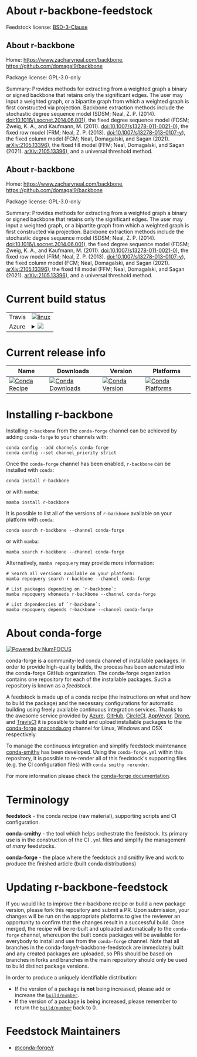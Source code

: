 About r-backbone-feedstock
==========================

Feedstock license: [BSD-3-Clause](https://github.com/conda-forge/r-backbone-feedstock/blob/main/LICENSE.txt)


About r-backbone
----------------

Home: https://www.zacharyneal.com/backbone, https://github.com/domagal9/backbone

Package license: GPL-3.0-only

Summary: Provides methods for extracting from a weighted graph a binary or signed backbone that retains only the significant edges. The user may input a weighted graph, or a bipartite graph from which a weighted graph is first constructed via projection. Backbone extraction methods include the stochastic degree sequence model (SDSM; Neal, Z. P. (2014). <doi:10.1016/j.socnet.2014.06.001>), the fixed degree sequence model (FDSM; Zweig, K. A., and Kaufmann, M. (2011). <doi:10.1007/s13278-011-0021-0>), the fixed row model (FRM; Neal, Z. P. (2013). <doi:10.1007/s13278-013-0107-y>), the fixed column model (FCM; Neal, Domagalski, and Sagan (2021). <arXiv:2105.13396>), the fixed fill model (FFM; Neal, Domagalski, and Sagan (2021). <arXiv:2105.13396>), and a universal threshold method.

About r-backbone
----------------

Home: https://www.zacharyneal.com/backbone, https://github.com/domagal9/backbone

Package license: GPL-3.0-only

Summary: Provides methods for extracting from a weighted graph a binary or signed backbone that retains only the significant edges. The user may input a weighted graph, or a bipartite graph from which a weighted graph is first constructed via projection. Backbone extraction methods include the stochastic degree sequence model (SDSM; Neal, Z. P. (2014). <doi:10.1016/j.socnet.2014.06.001>), the fixed degree sequence model (FDSM; Zweig, K. A., and Kaufmann, M. (2011). <doi:10.1007/s13278-011-0021-0>), the fixed row model (FRM; Neal, Z. P. (2013). <doi:10.1007/s13278-013-0107-y>), the fixed column model (FCM; Neal, Domagalski, and Sagan (2021). <arXiv:2105.13396>), the fixed fill model (FFM; Neal, Domagalski, and Sagan (2021). <arXiv:2105.13396>), and a universal threshold method.

Current build status
====================


<table><tr>
    <td>Travis</td>
    <td>
      <a href="https://app.travis-ci.com/conda-forge/r-backbone-feedstock">
        <img alt="linux" src="https://img.shields.io/travis/com/conda-forge/r-backbone-feedstock/main.svg?label=Linux">
      </a>
    </td>
  </tr>
    
  <tr>
    <td>Azure</td>
    <td>
      <details>
        <summary>
          <a href="https://dev.azure.com/conda-forge/feedstock-builds/_build/latest?definitionId=12972&branchName=main">
            <img src="https://dev.azure.com/conda-forge/feedstock-builds/_apis/build/status/r-backbone-feedstock?branchName=main">
          </a>
        </summary>
        <table>
          <thead><tr><th>Variant</th><th>Status</th></tr></thead>
          <tbody><tr>
              <td>linux_64_r_base4.3</td>
              <td>
                <a href="https://dev.azure.com/conda-forge/feedstock-builds/_build/latest?definitionId=12972&branchName=main">
                  <img src="https://dev.azure.com/conda-forge/feedstock-builds/_apis/build/status/r-backbone-feedstock?branchName=main&jobName=linux&configuration=linux%20linux_64_r_base4.3" alt="variant">
                </a>
              </td>
            </tr><tr>
              <td>linux_64_r_base4.4</td>
              <td>
                <a href="https://dev.azure.com/conda-forge/feedstock-builds/_build/latest?definitionId=12972&branchName=main">
                  <img src="https://dev.azure.com/conda-forge/feedstock-builds/_apis/build/status/r-backbone-feedstock?branchName=main&jobName=linux&configuration=linux%20linux_64_r_base4.4" alt="variant">
                </a>
              </td>
            </tr><tr>
              <td>linux_aarch64_r_base4.3</td>
              <td>
                <a href="https://dev.azure.com/conda-forge/feedstock-builds/_build/latest?definitionId=12972&branchName=main">
                  <img src="https://dev.azure.com/conda-forge/feedstock-builds/_apis/build/status/r-backbone-feedstock?branchName=main&jobName=linux&configuration=linux%20linux_aarch64_r_base4.3" alt="variant">
                </a>
              </td>
            </tr><tr>
              <td>linux_aarch64_r_base4.4</td>
              <td>
                <a href="https://dev.azure.com/conda-forge/feedstock-builds/_build/latest?definitionId=12972&branchName=main">
                  <img src="https://dev.azure.com/conda-forge/feedstock-builds/_apis/build/status/r-backbone-feedstock?branchName=main&jobName=linux&configuration=linux%20linux_aarch64_r_base4.4" alt="variant">
                </a>
              </td>
            </tr><tr>
              <td>linux_ppc64le_r_base4.3</td>
              <td>
                <a href="https://dev.azure.com/conda-forge/feedstock-builds/_build/latest?definitionId=12972&branchName=main">
                  <img src="https://dev.azure.com/conda-forge/feedstock-builds/_apis/build/status/r-backbone-feedstock?branchName=main&jobName=linux&configuration=linux%20linux_ppc64le_r_base4.3" alt="variant">
                </a>
              </td>
            </tr><tr>
              <td>linux_ppc64le_r_base4.4</td>
              <td>
                <a href="https://dev.azure.com/conda-forge/feedstock-builds/_build/latest?definitionId=12972&branchName=main">
                  <img src="https://dev.azure.com/conda-forge/feedstock-builds/_apis/build/status/r-backbone-feedstock?branchName=main&jobName=linux&configuration=linux%20linux_ppc64le_r_base4.4" alt="variant">
                </a>
              </td>
            </tr><tr>
              <td>osx_64_r_base4.3</td>
              <td>
                <a href="https://dev.azure.com/conda-forge/feedstock-builds/_build/latest?definitionId=12972&branchName=main">
                  <img src="https://dev.azure.com/conda-forge/feedstock-builds/_apis/build/status/r-backbone-feedstock?branchName=main&jobName=osx&configuration=osx%20osx_64_r_base4.3" alt="variant">
                </a>
              </td>
            </tr><tr>
              <td>osx_64_r_base4.4</td>
              <td>
                <a href="https://dev.azure.com/conda-forge/feedstock-builds/_build/latest?definitionId=12972&branchName=main">
                  <img src="https://dev.azure.com/conda-forge/feedstock-builds/_apis/build/status/r-backbone-feedstock?branchName=main&jobName=osx&configuration=osx%20osx_64_r_base4.4" alt="variant">
                </a>
              </td>
            </tr><tr>
              <td>win_64_r_base4.3</td>
              <td>
                <a href="https://dev.azure.com/conda-forge/feedstock-builds/_build/latest?definitionId=12972&branchName=main">
                  <img src="https://dev.azure.com/conda-forge/feedstock-builds/_apis/build/status/r-backbone-feedstock?branchName=main&jobName=win&configuration=win%20win_64_r_base4.3" alt="variant">
                </a>
              </td>
            </tr><tr>
              <td>win_64_r_base4.4</td>
              <td>
                <a href="https://dev.azure.com/conda-forge/feedstock-builds/_build/latest?definitionId=12972&branchName=main">
                  <img src="https://dev.azure.com/conda-forge/feedstock-builds/_apis/build/status/r-backbone-feedstock?branchName=main&jobName=win&configuration=win%20win_64_r_base4.4" alt="variant">
                </a>
              </td>
            </tr>
          </tbody>
        </table>
      </details>
    </td>
  </tr>
</table>

Current release info
====================

| Name | Downloads | Version | Platforms |
| --- | --- | --- | --- |
| [![Conda Recipe](https://img.shields.io/badge/recipe-r--backbone-green.svg)](https://anaconda.org/conda-forge/r-backbone) | [![Conda Downloads](https://img.shields.io/conda/dn/conda-forge/r-backbone.svg)](https://anaconda.org/conda-forge/r-backbone) | [![Conda Version](https://img.shields.io/conda/vn/conda-forge/r-backbone.svg)](https://anaconda.org/conda-forge/r-backbone) | [![Conda Platforms](https://img.shields.io/conda/pn/conda-forge/r-backbone.svg)](https://anaconda.org/conda-forge/r-backbone) |

Installing r-backbone
=====================

Installing `r-backbone` from the `conda-forge` channel can be achieved by adding `conda-forge` to your channels with:

```
conda config --add channels conda-forge
conda config --set channel_priority strict
```

Once the `conda-forge` channel has been enabled, `r-backbone` can be installed with `conda`:

```
conda install r-backbone
```

or with `mamba`:

```
mamba install r-backbone
```

It is possible to list all of the versions of `r-backbone` available on your platform with `conda`:

```
conda search r-backbone --channel conda-forge
```

or with `mamba`:

```
mamba search r-backbone --channel conda-forge
```

Alternatively, `mamba repoquery` may provide more information:

```
# Search all versions available on your platform:
mamba repoquery search r-backbone --channel conda-forge

# List packages depending on `r-backbone`:
mamba repoquery whoneeds r-backbone --channel conda-forge

# List dependencies of `r-backbone`:
mamba repoquery depends r-backbone --channel conda-forge
```


About conda-forge
=================

[![Powered by
NumFOCUS](https://img.shields.io/badge/powered%20by-NumFOCUS-orange.svg?style=flat&colorA=E1523D&colorB=007D8A)](https://numfocus.org)

conda-forge is a community-led conda channel of installable packages.
In order to provide high-quality builds, the process has been automated into the
conda-forge GitHub organization. The conda-forge organization contains one repository
for each of the installable packages. Such a repository is known as a *feedstock*.

A feedstock is made up of a conda recipe (the instructions on what and how to build
the package) and the necessary configurations for automatic building using freely
available continuous integration services. Thanks to the awesome service provided by
[Azure](https://azure.microsoft.com/en-us/services/devops/), [GitHub](https://github.com/),
[CircleCI](https://circleci.com/), [AppVeyor](https://www.appveyor.com/),
[Drone](https://cloud.drone.io/welcome), and [TravisCI](https://travis-ci.com/)
it is possible to build and upload installable packages to the
[conda-forge](https://anaconda.org/conda-forge) [anaconda.org](https://anaconda.org/)
channel for Linux, Windows and OSX respectively.

To manage the continuous integration and simplify feedstock maintenance
[conda-smithy](https://github.com/conda-forge/conda-smithy) has been developed.
Using the ``conda-forge.yml`` within this repository, it is possible to re-render all of
this feedstock's supporting files (e.g. the CI configuration files) with ``conda smithy rerender``.

For more information please check the [conda-forge documentation](https://conda-forge.org/docs/).

Terminology
===========

**feedstock** - the conda recipe (raw material), supporting scripts and CI configuration.

**conda-smithy** - the tool which helps orchestrate the feedstock.
                   Its primary use is in the construction of the CI ``.yml`` files
                   and simplify the management of *many* feedstocks.

**conda-forge** - the place where the feedstock and smithy live and work to
                  produce the finished article (built conda distributions)


Updating r-backbone-feedstock
=============================

If you would like to improve the r-backbone recipe or build a new
package version, please fork this repository and submit a PR. Upon submission,
your changes will be run on the appropriate platforms to give the reviewer an
opportunity to confirm that the changes result in a successful build. Once
merged, the recipe will be re-built and uploaded automatically to the
`conda-forge` channel, whereupon the built conda packages will be available for
everybody to install and use from the `conda-forge` channel.
Note that all branches in the conda-forge/r-backbone-feedstock are
immediately built and any created packages are uploaded, so PRs should be based
on branches in forks and branches in the main repository should only be used to
build distinct package versions.

In order to produce a uniquely identifiable distribution:
 * If the version of a package **is not** being increased, please add or increase
   the [``build/number``](https://docs.conda.io/projects/conda-build/en/latest/resources/define-metadata.html#build-number-and-string).
 * If the version of a package **is** being increased, please remember to return
   the [``build/number``](https://docs.conda.io/projects/conda-build/en/latest/resources/define-metadata.html#build-number-and-string)
   back to 0.

Feedstock Maintainers
=====================

* [@conda-forge/r](https://github.com/orgs/conda-forge/teams/r/)

